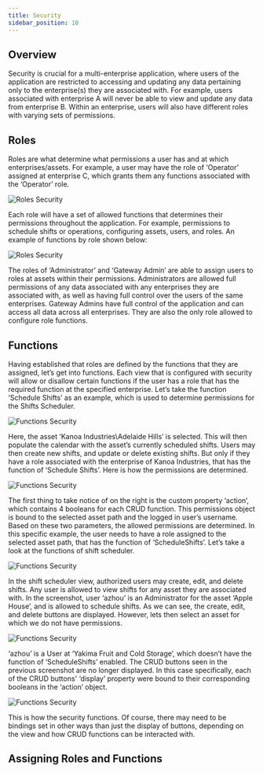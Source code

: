 ```yaml
---
title: Security
sidebar_position: 10
---
```


## Overview
Security is crucial for a multi-enterprise application, where users of the application are restricted to accessing and updating any data pertaining only to the enterprise(s) they are associated with. For example, users associated with enterprise A will never be able to view and update any data from enterprise B. Within an enterprise, users will also have different roles with varying sets of permissions. 


## Roles
Roles are what determine what permissions a user has and at which enterprises/assets. For example, a user may have the role of ‘Operator’ assigned at enterprise C, which grants them any functions associated with the ‘Operator’ role.

![Roles Security](/img/security.png)

Each role will have a set of allowed functions that determines their permissions throughout the application. For example, permissions to schedule shifts or operations, configuring assets, users, and roles. An example of functions by role shown below:

![Roles Security](/img/rolesFunctions.png)

The roles of ‘Administrator’ and ‘Gateway Admin’ are able to assign users to roles at assets within their permissions. Administrators are allowed full permissions of any data associated with any enterprises they are associated with, as well as having full control over the users of the same enterprises. Gateway Admins have full control of the application and can access all data across all enterprises. They are also the only role allowed to configure role functions.


## Functions
 
Having established that roles are defined by the functions that they are assigned, let’s get into functions. Each view that is configured with security will allow or disallow certain functions if the user has a role that has the required function at the specified enterprise. Let’s take the function ‘Schedule Shifts’ as an example, which is used to determine permissions for the Shifts Scheduler.

![Functions Security](/img/shiftScheduler.png)

Here, the asset ‘Kanoa Industries\Adelaide Hills’ is selected. This will then populate the calendar with the asset’s currently scheduled shifts. Users may then create new shifts, and update or delete existing shifts. But only if they have a role associated with the enterprise of Kanoa Industries, that has the function of ‘Schedule Shifts’. Here is how the permissions are determined.

![Functions Security](/img/shiftsecureexample.png)

The first thing to take notice of on the right is the custom property ‘action’, which contains 4 booleans for each CRUD function. This permissions object is bound to the selected asset path and the logged in user’s username. Based on these two parameters, the allowed permissions are determined. In this specific example, the user needs to have a role assigned to the selected asset path, that has the function of ‘ScheduleShifts’. Let’s take a look at the functions of shift scheduler.

![Functions Security](/img/SchedulePermissions.png)

In the shift scheduler view, authorized users may create, edit, and delete shifts. Any user is allowed to view shifts for any asset they are associated with. In the screenshot, user ‘azhou’ is an Administrator for the asset ‘Apple House’, and is allowed to schedule shifts. As we can see, the create, edit, and delete buttons are displayed. However, lets then select an asset for which we do not have permissions. 

![Functions Security](/img/SchedulenoPerms.png)

‘azhou’ is a User at ‘Yakima Fruit and Cold Storage’, which doesn’t have the function of ‘ScheduleShifts’ enabled. The CRUD buttons seen in the previous screenshot are no longer displayed. In this case specifically, each of the CRUD buttons' ‘display’ property were bound to their corresponding booleans in the ‘action’ object.

![Functions Security](/img/btnLogic.png)

This is how the security functions. Of course, there may need to be bindings set in other ways than just the display of buttons, depending on the view and how CRUD functions can be interacted with. 


## Assigning Roles and Functions
